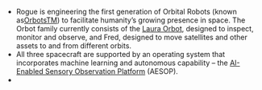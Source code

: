 - Rogue is engineering the first generation of Orbital Robots (known as[OrbotsTM](https://rogue.space/orbots/)) to facilitate humanity’s growing presence in space. The Orbot family currently consists of the [Laura Orbot](https://satsearch.co/products/rogue-space-laura-12u-inspection-assessment-orbot), designed to inspect, monitor and observe, and Fred, designed to move satellites and other assets to and from different orbits.
- All three spacecraft are supported by an operating system that incorporates machine learning and autonomous capability – the [AI-Enabled Sensory Observation Platform](https://rogue.space/orbots/) (AESOP).
-